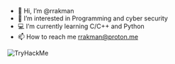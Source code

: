 - 👋 Hi, I’m @rrakman
- 👀 I’m interested in Programming and cyber security
- 💻 I’m currently learning C/C++ and Python
- 📫 How to reach me rrakman@proton.me

<!---
r3daaa/r3daaa is a ✨ special ✨ repository because its `README.md` (this file) appears on your GitHub profile.
You can click the Preview link to take a look at your changes.
--->

  
 <img src="https://tryhackme-badges.s3.amazonaws.com/r3da.png" alt="TryHackMe">
